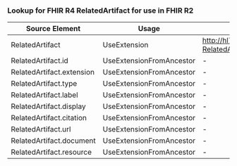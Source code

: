 ### Lookup for FHIR R4 RelatedArtifact for use in FHIR R2

| Source Element | Usage | Target |
| -------------- | ----- | ------ |
| RelatedArtifact | UseExtension | http://hl7.org/fhir/4.0/StructureDefinition/extension-RelatedArtifact |
| RelatedArtifact.id | UseExtensionFromAncestor | - |
| RelatedArtifact.extension | UseExtensionFromAncestor | - |
| RelatedArtifact.type | UseExtensionFromAncestor | - |
| RelatedArtifact.label | UseExtensionFromAncestor | - |
| RelatedArtifact.display | UseExtensionFromAncestor | - |
| RelatedArtifact.citation | UseExtensionFromAncestor | - |
| RelatedArtifact.url | UseExtensionFromAncestor | - |
| RelatedArtifact.document | UseExtensionFromAncestor | - |
| RelatedArtifact.resource | UseExtensionFromAncestor | - |
